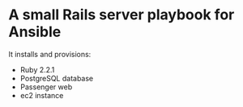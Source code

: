 # A small Rails server playbook for Ansible

It installs and provisions:

- Ruby 2.2.1
- PostgreSQL database
- Passenger web
- ec2 instance

